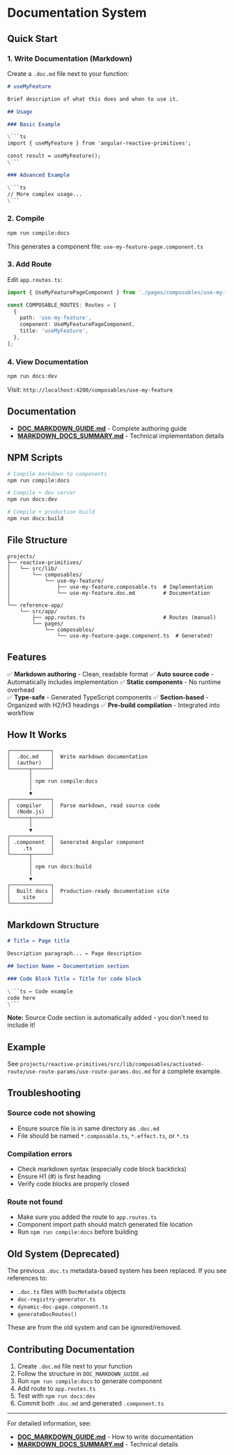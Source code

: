 # Documentation System

## Quick Start

### 1. Write Documentation (Markdown)

Create a `.doc.md` file next to your function:

````markdown
# useMyFeature

Brief description of what this does and when to use it.

## Usage

### Basic Example

\```ts
import { useMyFeature } from 'angular-reactive-primitives';

const result = useMyFeature();
\```

### Advanced Example

\```ts
// More complex usage...
\```
````

### 2. Compile

```bash
npm run compile:docs
```

This generates a component file: `use-my-feature-page.component.ts`

### 3. Add Route

Edit `app.routes.ts`:

```typescript
import { UseMyFeaturePageComponent } from './pages/composables/use-my-feature-page.component';

const COMPOSABLE_ROUTES: Routes = [
  {
    path: 'use-my-feature',
    component: UseMyFeaturePageComponent,
    title: 'useMyFeature',
  },
];
```

### 4. View Documentation

```bash
npm run docs:dev
```

Visit: `http://localhost:4200/composables/use-my-feature`

## Documentation

- **[DOC_MARKDOWN_GUIDE.md](DOC_MARKDOWN_GUIDE.md)** - Complete authoring guide
- **[MARKDOWN_DOCS_SUMMARY.md](MARKDOWN_DOCS_SUMMARY.md)** - Technical implementation details

## NPM Scripts

```bash
# Compile markdown to components
npm run compile:docs

# Compile + dev server
npm run docs:dev

# Compile + production build
npm run docs:build
```

## File Structure

```
projects/
├── reactive-primitives/
│   └── src/lib/
│       └── composables/
│           └── use-my-feature/
│               ├── use-my-feature.composable.ts  # Implementation
│               └── use-my-feature.doc.md         # Documentation
│
└── reference-app/
    └── src/app/
        ├── app.routes.ts                         # Routes (manual)
        └── pages/
            └── composables/
                └── use-my-feature-page.component.ts  # Generated!
```

## Features

✅ **Markdown authoring** - Clean, readable format
✅ **Auto source code** - Automatically includes implementation
✅ **Static components** - No runtime overhead  
✅ **Type-safe** - Generated TypeScript components
✅ **Section-based** - Organized with H2/H3 headings
✅ **Pre-build compilation** - Integrated into workflow

## How It Works

```
┌─────────────┐
│  .doc.md    │  Write markdown documentation
│  (author)   │
└──────┬──────┘
       │
       │ npm run compile:docs
       │
       ▼
┌─────────────┐
│  compiler   │  Parse markdown, read source code
│  (Node.js)  │
└──────┬──────┘
       │
       ▼
┌─────────────┐
│ .component  │  Generated Angular component
│    .ts      │
└──────┬──────┘
       │
       │ npm run docs:build
       │
       ▼
┌─────────────┐
│  Built docs │  Production-ready documentation site
│    site     │
└─────────────┘
```

## Markdown Structure

````markdown
# Title ← Page title

Description paragraph... ← Page description

## Section Name ← Documentation section

### Code Block Title ← Title for code block

\```ts ← Code example
code here
\```
````

**Note:** Source Code section is automatically added - you don't need to include it!

## Example

See `projects/reactive-primitives/src/lib/composables/activated-route/use-route-params/use-route-params.doc.md` for a complete example.

## Troubleshooting

### Source code not showing

- Ensure source file is in same directory as `.doc.md`
- File should be named `*.composable.ts`, `*.effect.ts`, or `*.ts`

### Compilation errors

- Check markdown syntax (especially code block backticks)
- Ensure H1 (#) is first heading
- Verify code blocks are properly closed

### Route not found

- Make sure you added the route to `app.routes.ts`
- Component import path should match generated file location
- Run `npm run compile:docs` before building

## Old System (Deprecated)

The previous `.doc.ts` metadata-based system has been replaced. If you see references to:

- `.doc.ts` files with `DocMetadata` objects
- `doc-registry-generator.ts`
- `dynamic-doc-page.component.ts`
- `generateDocRoutes()`

These are from the old system and can be ignored/removed.

## Contributing Documentation

1. Create `.doc.md` file next to your function
2. Follow the structure in `DOC_MARKDOWN_GUIDE.md`
3. Run `npm run compile:docs` to generate component
4. Add route to `app.routes.ts`
5. Test with `npm run docs:dev`
6. Commit both `.doc.md` and generated `.component.ts`

---

For detailed information, see:

- **[DOC_MARKDOWN_GUIDE.md](DOC_MARKDOWN_GUIDE.md)** - How to write documentation
- **[MARKDOWN_DOCS_SUMMARY.md](MARKDOWN_DOCS_SUMMARY.md)** - Technical details
